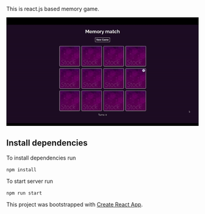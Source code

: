 This is react.js based memory game.

![play](play.gif)

## Install dependencies
To install dependencies run
```
npm install
```

To start server run
```
npm run start
```

This project was bootstrapped with [Create React App](https://github.com/facebook/create-react-app).